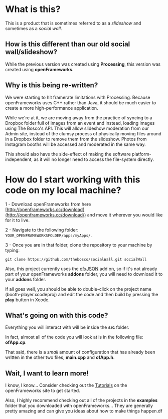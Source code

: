 # What is this?

This is a product that is sometimes referred to as a *slideshow* and sometimes as a  *social wall*.

## How is this different than our old social wall/slideshow?

While the previous version was created using **Processing**, this version was created using **openFrameworks**.

## Why is this being re-written?

We were starting to hit framerate limitations with Processing. Because openFrameworks uses C++ rather than Java, it should be much easier to create a more high-performance application.

While we're at it, we are moving away from the practice of syncing to a Dropbox folder full of images from an event and instead, loading images using The Bosco's API. This will allow slideshow moderation from our Admin site, instead of the clumsy process of physically moving files around in a Dropbox folder to remove them from the slideshow. Photos from Instagram booths will be accessed and moderated in the same way.

This should also have the side-effect of making the software platform-independent, as it will no longer need to access the file-system directly.


# How do I start working with this code on my local machine?


1 - Download openFrameworks from here [http://openframeworks.cc/download](http://openframeworks.cc/download/) and move it wherever you would like for it to live.

2 - Navigate to the following folder: `YOUR_OPENFRAMEWORKSFOLDER/apps/myApps/`.

3 - Once you are in that folder, clone the repository to your machine by typing:

`git clone https://github.com/thebosco/socialWall.git socialWall`

Also, this project currently uses the [ofxJSON](https://github.com/jefftimesten/ofxJSON) add on, so if it's not already part of your openFrameworks **addons** folder, you will need to download it to your **addons** folder.

If all goes well, you should be able to double-click on the project name (booth-player.xcodeproj) and edit the code and then build by pressing the **play** button in Xcode.


## What's going on with this code?

Everything you will interact with will be inside the **src** folder.

In fact, almost all of the code you will look at is in the following file: **ofApp.cp**.

That said, there is a *small* amount of configuration that has already been
written in the other two files, **main.cpp** and **ofApp.h**.


## Wait, I want to learn more!

I know, I know... Consider checking out the
[Tutorials](http://openframeworks.cc/tutorials) on the openFrameworks site to
get started.

Also, I highly recommend checking out all of the projects in the **examples**
folder that you downloaded with openFrameworks... They are generally pretty
amazing and can give you ideas about how to make things happen.df
